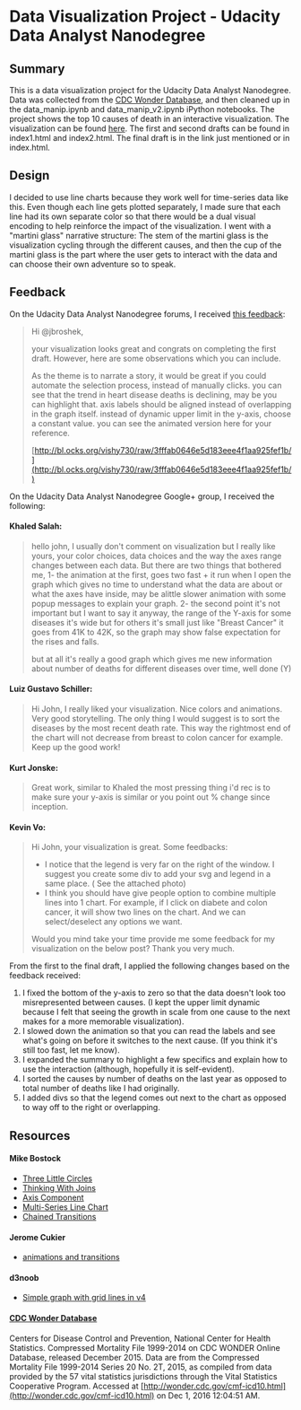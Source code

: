 # Data Visualization Project - Udacity Data Analyst Nanodegree

## Summary
This is a data visualization project for the Udacity Data Analyst Nanodegree.
Data was collected from the [CDC Wonder Database](https://wonder.cdc.gov/), and
then cleaned up in the data_manip.ipynb and data_manip_v2.ipynb iPython
notebooks. The project shows the top 10 causes of death in an interactive
visualization. The visualization can be found
[here](http://bl.ocks.org/enyeartj/raw/23057bb33ec0bd199fb57f7384142af3/). The
first and second drafts can be found in index1.html and index2.html. The final
draft is in the link just mentioned or in index.html.

## Design
I decided to use line charts because they work well for time-series data like
this. Even though each line gets plotted separately, I made sure that each line
had its own separate color so that there would be a dual visual encoding to help
reinforce the impact of the visualization. I went with a "martini glass"
narrative structure: The stem of the martini glass is the visualization cycling
through the different causes, and then the cup of the martini glass is the part
where the user gets to interact with the data and can choose their own adventure
so to speak.

## Feedback
On the Udacity Data Analyst Nanodegree forums, I received
[this feedback](https://discussions.udacity.com/t/project-feedback-top-10-causes-of-death/234457/2?u=jbroshek):
> Hi @jbroshek,
>
> your visualization looks great and congrats on completing the first draft. However, here are some observations which you can include.
>
> As the theme is to narrate a story, it would be great if you could automate the selection process, instead of manually clicks.
> you can see that the trend in heart disease deaths is declining, may be you can highlight that.
> axis labels should be aligned instead of overlapping in the graph itself.
> instead of dynamic upper limit in the y-axis, choose a constant value.
> you can see the animated version here for your reference.
>
> [http://bl.ocks.org/vishy730/raw/3fffab0646e5d183eee4f1aa925fef1b/](http://bl.ocks.org/vishy730/raw/3fffab0646e5d183eee4f1aa925fef1b/)

On the Udacity Data Analyst Nanodegree Google+ group, I received the following:

#### Khaled Salah:
> hello john,  I usually don't comment on visualization but I really like yours, your color choices, data choices and the way the axes range changes between each data. But there are two things that bothered me, 
> 1- the animation at the first, goes two fast + it run when I open the graph which gives no time to understand what the data are about or what the axes have inside, may be alittle  slower animation with some popup messages to explain your graph.
> 2- the second point it's not important but I want to say it anyway, the range of the Y-axis for some diseases it's wide but for others it's small  just like "Breast Cancer" it goes from 41K to 42K, so the graph may show false expectation for the rises and falls. 
>
> but at all it's really a good graph which gives me new information about number of deaths for different diseases over time, well done (Y)

#### Luiz Gustavo Schiller:
> Hi John, I really liked your visualization. Nice colors and animations. Very good storytelling. The only thing I would suggest is to sort the diseases by the most recent death rate. This way the rightmost end of the chart will not decrease from breast to colon cancer for example.
> Keep up the good work!

#### Kurt Jonske:
> Great work, similar to Khaled the most pressing thing i'd rec is to make sure your y-axis is similar or you point out % change since inception.

#### Kevin Vo:
> Hi John, your visualization is great.
> Some feedbacks:
> - I notice that the legend is very far on the right of the window. I suggest you create some div to add your svg and legend in a same place. ( See the attached photo)
> - I think you should have give people option to combine multiple lines into 1 chart. For example, if I click on diabete and colon cancer, it will show two lines on the chart. And we can select/deselect any options we want.
>
> Would you mind take your time provide me some feedback for my visualization on the below post? Thank you very much.

From the first to the final draft, I applied the following changes based on the
feedback received:

1. I fixed the bottom of the y-axis to zero so that the data doesn't look
too misrepresented between causes. (I kept the upper limit dynamic because
I felt that seeing the growth in scale from one cause to the next makes
for a more memorable visualization).
2. I slowed down the animation so that you can read the labels and see
what's going on before it switches to the next cause. (If you think it's
still too fast, let me know).
3. I expanded the summary to highlight a few specifics and explain how to
use the interaction (although, hopefully it is self-evident).
4. I sorted the causes by number of deaths on the last year as opposed to
total number of deaths like I had originally.
5. I added divs so that the legend comes out next to the chart as opposed
to way off to the right or overlapping.

## Resources
#### Mike Bostock
- [Three Little Circles](https://bost.ocks.org/mike/circles/)
- [Thinking With Joins](https://bost.ocks.org/mike/join/)
- [Axis Component](https://bl.ocks.org/mbostock/1166403)
- [Multi-Series Line Chart](https://bl.ocks.org/mbostock/3884955)
- [Chained Transitions](https://bl.ocks.org/mbostock/3903818)

#### Jerome Cukier
- [animations and transitions](http://www.jeromecukier.net/blog/2012/07/16/animations-and-transitions/)

#### d3noob
- [Simple graph with grid lines in v4](https://bl.ocks.org/d3noob/c506ac45617cf9ed39337f99f8511218)

#### [CDC Wonder Database](http://wonder.cdc.gov/cmf-icd10.html)
Centers for Disease Control and Prevention,
National Center for Health Statistics. Compressed Mortality File 1999-2014
on CDC WONDER Online Database, released December 2015. Data are from the
Compressed Mortality File 1999-2014 Series 20 No. 2T, 2015, as compiled from
data provided by the 57 vital statistics jurisdictions through the Vital
Statistics Cooperative Program. Accessed at
[http://wonder.cdc.gov/cmf-icd10.html](http://wonder.cdc.gov/cmf-icd10.html) on Dec 1, 2016 12:04:51 AM.